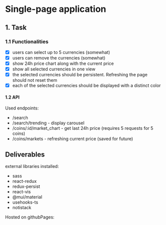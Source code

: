 # Single-page application

## 1. Task
### 1.1 Functionalities

- [x] users can select up to 5 currencies (somewhat)
- [x] users can remove the currencies (somewhat)
- [x] show 24h price chart along with the current price
      <!-- refreshes every 3s -->
- [x] show all selected currencies in one view
      <!-- refreshes every 20s -->
- [x] the selected currencies should be persistent. Refreshing the page should not reset them
      <!-- redux persist -->
- [x] each of the selected currencies should be displayed with a distinct color

#### 1.2 API

Used endpoints:

- /search
- /search/trending - display carousel
- /coins/:id/market_chart - get last 24h price (requires 5 requests for 5 coins)
- /coins/markets - refreshing current price (saved for future)

## Deliverables

external libraries installed:

- sass
- react-redux
- redux-persist
- react-vis
- @mui/material
- usehooks-ts
- notistack

Hosted on githubPages: []()
